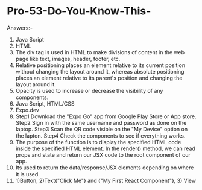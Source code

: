 # Pro-53-Do-You-Know-This-

Answers:-
1. Java Script
2. HTML
3. The div tag is used in HTML to make divisions of content in the web page like text, images, header, footer, etc.
4. Relative positioning places an element relative to its current position without changing the layout around it, whereas absolute positioning places an element relative to its      parent's position and changing the layout around it.
5. Opacity is used to increase or decrease the visibility of any components.
6. Java Script, HTML/CSS
7. Expo.dev
8. Step1 Download the "Expo Go" app from Google Play Store or App store.
   Step2 Sign in with the same username and password as done on the laptop.
   Step3 Scan the QR code visible on the "My Device" option on the lapton.
   Step4 Check the components to see if everything works.
9. The purpose of the function is to display the specified HTML code inside the specified HTML element. In the render() method, we can read props and state and return our JSX code    to the root component of our app.
10. Its used to return the data/response/JSX elements depending on where it is used.
11. 1)Button, 2)Text{"Click Me"} and {"My First React Component"}, 3) View

